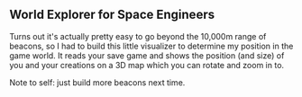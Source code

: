World Explorer for Space Engineers
----------------------------------
Turns out it's actually pretty easy to go beyond the 10,000m range of beacons, so 
I had to build this little visualizer to determine my position in the game world.
It reads your save game and shows the position (and size) of you and your creations 
on a 3D map which you can rotate and zoom in to. 

Note to self: just build more beacons next time.
